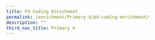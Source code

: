 ```yaml
---
title: P4 Coding Enrichment
permalink: /enrichment/Primary-4/p4-coding-enrichment/
description: ""
third_nav_title: Primary 4
---
```

